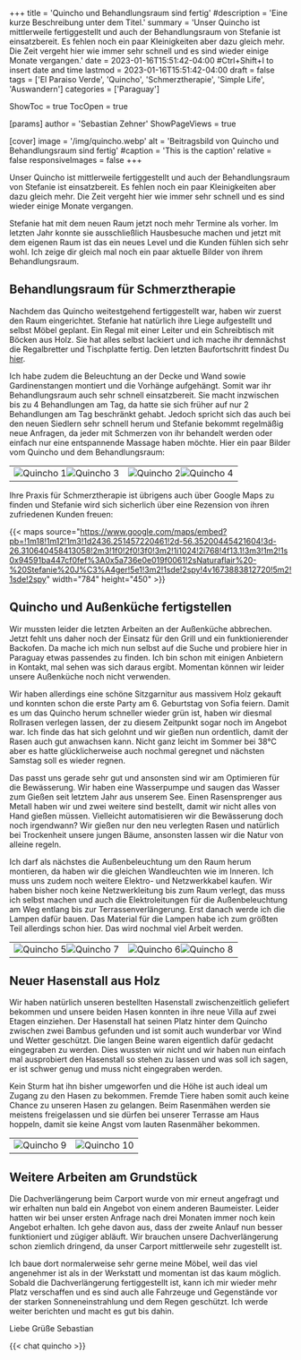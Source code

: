 +++
title = 'Quincho und Behandlungsraum sind fertig'
#description = 'Eine kurze Beschreibung unter dem Titel.'
summary = 'Unser Quincho ist mittlerweile fertiggestellt und auch der Behandlungsraum von Stefanie ist einsatzbereit. Es fehlen noch ein paar Kleinigkeiten aber dazu gleich mehr. Die Zeit vergeht hier wie immer sehr schnell und es sind wieder einige Monate vergangen.'
date = 2023-01-16T15:51:42-04:00 #Ctrl+Shift+I to insert date and time
lastmod = 2023-01-16T15:51:42-04:00
draft = false
tags = ['El Paraiso Verde', 'Quincho', 'Schmerztherapie', 'Simple Life', 'Auswandern']
categories = ['Paraguay']

ShowToc = true
TocOpen = true

[params]
    author = 'Sebastian Zehner'
    ShowPageViews = true

[cover]
    image = '/img/quincho.webp'
    alt = 'Beitragsbild von Quincho und Behandlungsraum sind fertig'
    #caption = 'This is the caption'
    relative = false
    responsiveImages = false
+++

Unser Quincho ist mittlerweile fertiggestellt und auch der Behandlungsraum von Stefanie ist einsatzbereit. Es fehlen noch ein paar Kleinigkeiten aber dazu gleich mehr. Die Zeit vergeht hier wie immer sehr schnell und es sind wieder einige Monate vergangen.

Stefanie hat mit dem neuen Raum jetzt noch mehr Termine als vorher. Im letzten Jahr konnte sie ausschließlich Hausbesuche machen und jetzt mit dem eigenen Raum ist das ein neues Level und die Kunden fühlen sich sehr wohl. Ich zeige dir gleich mal noch ein paar aktuelle Bilder von ihrem Behandlungsraum.

## Behandlungsraum für Schmerztherapie

Nachdem das Quincho weitestgehend fertiggestellt war, haben wir zuerst den Raum eingerichtet. Stefanie hat natürlich ihre Liege aufgestellt und selbst Möbel geplant. Ein Regal mit einer Leiter und ein Schreibtisch mit Böcken aus Holz. Sie hat alles selbst lackiert und ich mache ihr demnächst die Regalbretter und Tischplatte fertig. Den letzten Baufortschritt findest Du [hier](/de/posts/the-new-path-from-our-house-to-the-quincho-is-finished/).

Ich habe zudem die Beleuchtung an der Decke und Wand sowie Gardinenstangen montiert und die Vorhänge aufgehängt. Somit war ihr Behandlungsraum auch sehr schnell einsatzbereit. Sie macht inzwischen bis zu 4 Behandlungen am Tag, da hatte sie sich früher auf nur 2 Behandlungen am Tag beschränkt gehabt. Jedoch spricht sich das auch bei den neuen Siedlern sehr schnell herum und Stefanie bekommt regelmäßig neue Anfragen, da jeder mit Schmerzen von ihr behandelt werden oder einfach nur eine entspannende Massage haben möchte. Hier ein paar Bilder vom Quincho und dem Behandlungsraum:

|             |              |
|-------------|-------------:|
|![Quincho 1](/img/galleries/quincho/quincho-1.webp)![Quincho 3](/img/galleries/quincho/quincho-3.webp)|![Quincho 2](/img/galleries/quincho/quincho-2.webp)![Quincho 4](/img/galleries/quincho/quincho-4.webp)|

Ihre Praxis für Schmerztherapie ist übrigens auch über Google Maps zu finden und Stefanie wird sich sicherlich über eine Rezension von ihren zufriedenen Kunden freuen:

{{< maps source="https://www.google.com/maps/embed?pb=!1m18!1m12!1m3!1d2436.251457220461!2d-56.35200445421604!3d-26.310640458413058!2m3!1f0!2f0!3f0!3m2!1i1024!2i768!4f13.1!3m3!1m2!1s0x94591ba447cf0fef%3A0x5a736e0e019f0061!2sNaturaflair%20-%20Stefanie%20J%C3%A4ger!5e1!3m2!1sde!2spy!4v1673883812720!5m2!1sde!2spy" width="784" height="450" >}}

## Quincho und Außenküche fertigstellen

Wir mussten leider die letzten Arbeiten an der Außenküche abbrechen. Jetzt fehlt uns daher noch der Einsatz für den Grill und ein funktionierender Backofen. Da mache ich mich nun selbst auf die Suche und probiere hier in Paraguay etwas passendes zu finden. Ich bin schon mit einigen Anbietern in Kontakt, mal sehen was sich daraus ergibt. Momentan können wir leider unsere Außenküche noch nicht verwenden.

Wir haben allerdings eine schöne Sitzgarnitur aus massivem Holz gekauft und konnten schon die erste Party am 6. Geburtstag von Sofia feiern. Damit es um das Quincho herum schneller wieder grün ist, haben wir diesmal Rollrasen verlegen lassen, der zu diesem Zeitpunkt sogar noch im Angebot war. Ich finde das hat sich gelohnt und wir gießen nun ordentlich, damit der Rasen auch gut anwachsen kann. Nicht ganz leicht im Sommer bei 38°C aber es hatte glücklicherweise auch nochmal geregnet und nächsten Samstag soll es wieder regnen.

Das passt uns gerade sehr gut und ansonsten sind wir am Optimieren für die Bewässerung. Wir haben eine Wasserpumpe und saugen das Wasser zum Gießen seit letztem Jahr aus unserem See. Einen Rasensprenger aus Metall haben wir und zwei weitere sind bestellt, damit wir nicht alles von Hand gießen müssen. Vielleicht automatisieren wir die Bewässerung doch noch irgendwann? Wir gießen nur den neu verlegten Rasen und natürlich bei Trockenheit unsere jungen Bäume, ansonsten lassen wir die Natur von alleine regeln.

Ich darf als nächstes die Außenbeleuchtung um den Raum herum montieren, da haben wir die gleichen Wandleuchten wie im Inneren. Ich muss uns zudem noch weitere Elektro- und Netzwerkkabel kaufen. Wir haben bisher noch keine Netzwerkleitung bis zum Raum verlegt, das muss ich selbst machen und auch die Elektroleitungen für die Außenbeleuchtung am Weg entlang bis zur Terrassenverlängerung. Erst danach werde ich die Lampen dafür bauen. Das Material für die Lampen habe ich zum größten Teil allerdings schon hier. Das wird nochmal viel Arbeit werden.

|             |              |
|-------------|-------------:|
|![Quincho 5](/img/galleries/quincho/quincho-5.webp)![Quincho 7](/img/galleries/quincho/quincho-7.webp)|![Quincho 6](/img/galleries/quincho/quincho-6.webp)![Quincho 8](/img/galleries/quincho/quincho-8.webp)|

## Neuer Hasenstall aus Holz

Wir haben natürlich unseren bestellten Hasenstall zwischenzeitlich geliefert bekommen und unsere beiden Hasen konnten in ihre neue Villa auf zwei Etagen einziehen. Der Hasenstall hat seinen Platz hinter dem Quincho zwischen zwei Bambus gefunden und ist somit auch wunderbar vor Wind und Wetter geschützt. Die langen Beine waren eigentlich dafür gedacht eingegraben zu werden. Dies wussten wir nicht und wir haben nun einfach mal ausprobiert den Hasenstall so stehen zu lassen und was soll ich sagen, er ist schwer genug und muss nicht eingegraben werden.

Kein Sturm hat ihn bisher umgeworfen und die Höhe ist auch ideal um Zugang zu den Hasen zu bekommen. Fremde Tiere haben somit auch keine Chance zu unseren Hasen zu gelangen. Beim Rasenmähen werden sie meistens freigelassen und sie dürfen bei unserer Terrasse am Haus hoppeln, damit sie keine Angst vom lauten Rasenmäher bekommen.

|             |              |
|-------------|-------------:|
|![Quincho 9](/img/galleries/quincho/quincho-9.webp)|![Quincho 10](/img/galleries/quincho/quincho-10.webp)|

## Weitere Arbeiten am Grundstück

Die Dachverlängerung beim Carport wurde von mir erneut angefragt und wir erhalten nun bald ein Angebot von einem anderen Baumeister. Leider hatten wir bei unser ersten Anfrage nach drei Monaten immer noch kein Angebot erhalten. Ich gehe davon aus, dass der zweite Anlauf nun besser funktioniert und zügiger abläuft. Wir brauchen unsere Dachverlängerung schon ziemlich dringend, da unser Carport mittlerweile sehr zugestellt ist.

Ich baue dort normalerweise sehr gerne meine Möbel, weil das viel angenehmer ist als in der Werkstatt und momentan ist das kaum möglich. Sobald die Dachverlängerung fertiggestellt ist, kann ich mir wieder mehr Platz verschaffen und es sind auch alle Fahrzeuge und Gegenstände vor der starken Sonneneinstrahlung und dem Regen geschützt. Ich werde weiter berichten und macht es gut bis dahin.

Liebe Grüße
Sebastian

{{< chat quincho >}}

